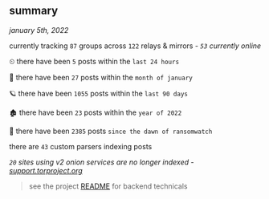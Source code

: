 
## summary
_january 5th, 2022_

currently tracking `87` groups across `122` relays & mirrors - _`53` currently online_

⏲ there have been `5` posts within the `last 24 hours`

🦈 there have been `27` posts within the `month of january`

🪐 there have been `1055` posts within the `last 90 days`

🏚 there have been `23` posts within the `year of 2022`

🦕 there have been `2385` posts `since the dawn of ransomwatch`

there are `43` custom parsers indexing posts

_`20` sites using v2 onion services are no longer indexed - [support.torproject.org](https://support.torproject.org/onionservices/v2-deprecation/)_

> see the project [README](https://github.com/thetanz/ransomwatch#ransomwatch--) for backend technicals
